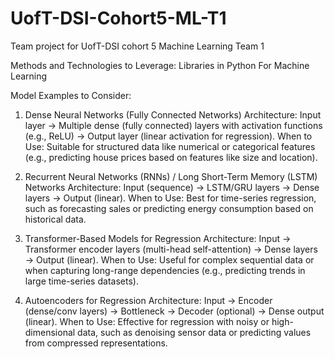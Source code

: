 # UofT-DSI-Cohort5-ML-T1
Team project for UofT-DSI cohort 5 Machine Learning Team 1

Methods and Technologies to Leverage:
Libraries in Python For Machine Learning

Model Examples to Consider:
1. Dense Neural Networks (Fully Connected Networks)
Architecture: Input layer → Multiple dense (fully connected) layers with activation functions (e.g., ReLU) → Output layer (linear activation for regression).
When to Use: Suitable for structured data like numerical or categorical features (e.g., predicting house prices based on features like size and location).

2. Recurrent Neural Networks (RNNs) / Long Short-Term Memory (LSTM) Networks
Architecture: Input (sequence) → LSTM/GRU layers → Dense layers → Output (linear).
When to Use: Best for time-series regression, such as forecasting sales or predicting energy consumption based on historical data.

3. Transformer-Based Models for Regression
Architecture: Input → Transformer encoder layers (multi-head self-attention) → Dense layers → Output (linear).
When to Use: Useful for complex sequential data or when capturing long-range dependencies (e.g., predicting trends in large time-series datasets).

4. Autoencoders for Regression
Architecture: Input → Encoder (dense/conv layers) → Bottleneck → Decoder (optional) → Dense output (linear).
When to Use: Effective for regression with noisy or high-dimensional data, such as denoising sensor data or predicting values from compressed representations.